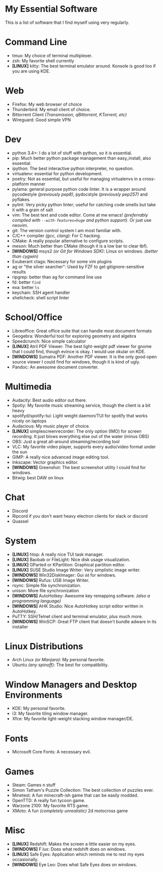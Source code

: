 My Essential Software
=====================

This is a list of software that I find myself using very regularly.

# Command Line

- tmux: My choice of terminal multiplexer.
- zsh: My favorite shell currently
- **[LINUX]** kitty: The best terminal emulator around.  Konsole is good too if
  you are using KDE.

# Web

- Firefox: My web browser of choice
- Thunderbird: My email client of choice.
- Bittorrent Client _(Transmission, qBittorrent, KTorrent, etc)_
- Wireguard: Good simple VPN

# Dev

- python 3.4+: I do a lot of stuff with python, so it is essential.
- pip: Much better python package management than easy_install, also essential.
- ipython: The best interactive python interpreter, no question.
- virtualenv: essential for python development.
- poetry: Not as essential, but useful for managing virtualenvs in a cross-platform manner
- pylama: general purpose python code linter.  It is a wrapper around pycodestyle
  _(previously pep8)_, pydocstyle _(previously pep257)_ and pyflakes.
- pylint: Very picky python linter; useful for catching code smells but take it with
  a grain of salt
- vim: The best text and code editor. Come at me emacs! _(preferrably compiled
  with `--with-features=huge` and python support)_.  Or just use neovim.
- git: The version control system I am most familiar with.
- C/C++ compiler _(gcc, clang)_: For C hacking.
- CMake: A really popular alternative to configure scripts.
- meson: Much better than CMake (though it is a low bar to clear tbf).
- **[WINDOWS]** msys2 _(or Git for Windows SDK)_: Linux on windows.  _(better
  than cygwin)_
- Exuberant ctags: Necessary for some vim plugins
- ag or "the silver searcher": Used by FZF to get gitignore-sensitive results
- ripgrep: better than ag for command line use
- fd: better `find`
- exa: better `ls`
- keychain: SSH agent handler
- shellcheck: shell script linter

# School/Office

- Libreoffice: Great office suite that can handle most document formats
- Geogebra: Wonderful tool for exploring geometry and algebra
- Speedcrunch: Nice simple calculator
- **[LINUX]** Atril PDF Viewer: The best light-weight pdf viewer for gnome that I could find,
  though evince is okay. I would use okular on KDE.
- **[WINDOWS]** Sumatra PDF: Another PDF viewer.  It is the only good open source viewer
  I could find for windows, though it is kind of ugly.
- Pandoc: An awesome document converter.

# Multimedia

- Audacity: Best audio editor out there.
- Spotiy: My favorite music streaming service, though the client is a bit heavy
- spotifyd/spotify-tui: Light weight daemon/TUI for spotify that works nicely on laptops
- Audacious: My music player of choice.
- **[LINUX]** simplescreenrecorder: The only option (IMO) for screen recording.  It just
  blows everything else out of the water (minus OBS)
- OBS: Just a great all-around streaming/recording tool
- VLC: My favorite video player, supports every audio/video format under the sun
- GIMP: A really nice advanced image editing tool.
- Inkscape: Vector graphics editor.
- **[WINDOWS]** Greenshot: The best screenshot utility I could find for windows.
- Bitwig: best DAW on linux

# Chat

- Discord
- Ripcord if you don't want heavy electron clients for slack or discord
- Quassel

# System

- **[LINUX]** htop: A really nice TUI task manager.
- **[LINUX]** Baobab or FileLight: Nice disk usage visualization.
- **[LINUX]** GParted or KPartition: Graphical partition editor.
- **[LINUX]** SUSE Studio Image Writer: Very simplistic image writer.
- **[WINDOWS]** Win32DiskImager: Gui `dd` for windows.
- **[WINDOWS]** Rufus: USB Image Writer.
- rsync: Simple file synchronization.
- unison: More file synchronization
- **[WINDOWS]** AutoHotkey: Awesome key remapping software.  _(also a
  programming language)_
- **[WINDOWS]** AHK Studio: Nice AutoHotkey script editor written in AutoHotkey.
- PuTTY: SSH/Telnet client and terminal emulator, plus much more.
- **[WINDOWS]** WinSCP: Great FTP client that doesn't bundle adware in its installer

# Linux Distributions

- Arch Linux _(or Manjaro)_: My personal favorite.
- Ubuntu _(any spinoff)_: The best for compatibility.

# Window Managers and Desktop Environments

- KDE: My personal favorite.
- i3: My favorite tiling window manager.
- Xfce: My favorite light-weight stacking window manager/DE.

# Fonts

- Microsoft Core Fonts: A necessary evil.

# Games

- Steam: Games n stuff
- Simon Tatham's Puzzle Collection: The best collection of puzzles ever.
- Minetest: A fun minecraft-ish game that can be easily modded.
- OpenTTD: A really fun tycoon game.
- Warzone 2100: My favorite RTS game.
- XMoto: A fun _(completely unrealistic)_ 2d motocross game

# Misc

- **[LINUX]** Redshift: Makes the screen a little easier on my eyes.
- **[WINDOWS]** F.lux: Does what redshift does on windows.
- **[LINUX]** Safe Eyes: Application which reminds me to rest my eyes occasionally.
- **[WINDOWS]** Eye Leo: Does what Safe Eyes does on windows.

